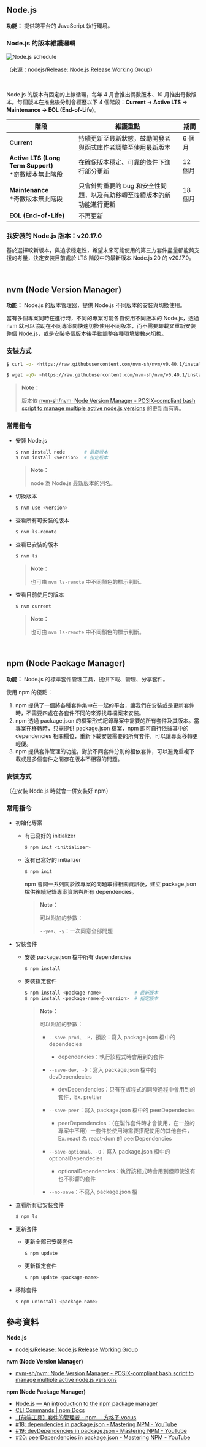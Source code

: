 ## Node.js

**功能：** 提供跨平台的 JavaScript 執行環境。

### Node.js 的版本維護邏輯

<img src="pic/nodejs_schedule.png" alt="Node.js schedule" />

（來源：[nodejs/Release: Node.js Release Working Group](https://github.com/nodejs/Release#readme)）

<br/>

Node.js 的版本有固定的上線循環，每年 4 月會推出偶數版本、10 月推出奇數版本。每個版本在推出後分別會經歷以下 4 個階段：**Current → Active LTS → Maintenance → EOL (End-of-Life)**。

| 階段                                                      | 維護重點                                                                | 期間    |
| --------------------------------------------------------- | ----------------------------------------------------------------------- | ------- |
| **Current**                                               | 持續更新至最新狀態，鼓勵開發者與函式庫作者調整至使用最新版本            | 6 個月  |
| **Active LTS (Long Term Support)**<br/>\*奇數版本無此階段 | 在確保版本穩定、可靠的條件下進行部分更新                                | 12 個月 |
| **Maintenance**<br/>\*奇數版本無此階段                    | 只會針對重要的 bug 和安全性問題，以及有助移轉至後續版本的新功能進行更新 | 18 個月 |
| **EOL (End-of-Life)**                                     | 不再更新                                                                |         |

### 我安裝的 Node.js 版本：v20.17.0

基於選擇較新版本，與追求穩定性，希望未來可能使用的第三方套件盡量都能夠支援的考量，決定安裝目前處於 LTS 階段中的最新版本 Node.js 20 的 v20.17.0。

<br/>

## nvm (Node Version Manager)

**功能：** Node.js 的版本管理器，提供 Node.js 不同版本的安裝與切換使用。

當有多個專案同時在進行時，不同的專案可能各自使用不同版本的 Node.js，透過 nvm 就可以協助在不同專案間快速切換使用不同版本，而不需要卸載又重新安裝整個 Node.js，或是安裝多個版本後手動調整各種環境變數來切換。

### 安裝方式

```bash
$ curl -o- <https://raw.githubusercontent.com/nvm-sh/nvm/v0.40.1/install.sh> | bash
```

```bash
$ wget -qO- <https://raw.githubusercontent.com/nvm-sh/nvm/v0.40.1/install.sh> | bash
```

> **Note：**
>
> 版本依 [nvm-sh/nvm: Node Version Manager - POSIX-compliant bash script to manage multiple active node.js versions](https://github.com/nvm-sh/nvm?tab=readme-ov-file#installing-and-updating) 的更新而有異。

### 常用指令

-   安裝 Node.js
    ```bash
    $ nvm install node       # 最新版本
    $ nvm install <version>  # 指定版本
    ```
    > **Note：**
    >
    > node 為 Node.js 最新版本的別名。
-   切換版本
    ```bash
    $ nvm use <version>
    ```
-   查看所有可安裝的版本
    ```bash
    $ nvm ls-remote
    ```
-   查看已安裝的版本
    ```bash
    $ nvm ls
    ```
    > **Note：**
    >
    > 也可由 `nvm ls-remote` 中不同顏色的標示判斷。
-   查看目前使用的版本
    ```bash
    $ nvm current
    ```
    > **Note：**
    >
    > 也可由 `nvm ls-remote` 中不同顏色的標示判斷。

<br/>

## npm (Node Package Manager)

**功能：** Node.js 的標準套件管理工具，提供下載、管理、分享套件。

使用 npm 的優點：

1. npm 提供了一個將各種套件集中在一起的平台，讓我們在安裝或是更新套件時，不需要四處在各套件不同的來源找尋檔案來安裝。
2. npm 透過 package.json 的檔案形式記錄專案中需要的所有套件及其版本。當專案在移轉時，只需提供 package.json 檔案，npm 即可自行依據其中的 dependencies 相關欄位，重新下載安裝需要的所有套件，可以讓專案移轉更輕便。
3. npm 提供套件管理的功能，對於不同套件分別的相依套件，可以避免重複下載或是多個套件之間存在版本不相容的問題。

### 安裝方式

（在安裝 Node.js 時就會一併安裝好 npm）

### 常用指令

-   初始化專案

    -   有已寫好的 initializer
        ```bash
        $ npm init <initializer>
        ```
    -   沒有已寫好的 initializer
        ```bash
        $ npm init
        ```
        npm 會問一系列關於該專案的問題取得相關資訊後，建立 package.json 檔供後續記錄專案資訊與所有 dependencies。
        > **Note：**
        >
        > 可以附加的參數：
        >
        > `--yes`、`-y`：一次同意全部問題

-   安裝套件
    -   安裝 package.json 檔中所有 dependencies
        ```bash
        $ npm install
        ```
    -   安裝指定套件
        ```bash
        $ npm install <package-name>            # 最新版本
        $ npm install <package-name>@<version>  # 指定版本
        ```
        > **Note：**
        >
        > 可以附加的參數：
        >
        > -   `--save-prod`、`-P`，預設：寫入 package.json 檔中的 dependecies
        >
        >     -   dependencies：執行該程式時會用到的套件
        >
        > -   `--save-dev`、`-D`：寫入 package.json 檔中的 devDependecies
        >
        >     -   devDependencies：只有在該程式的開發過程中會用到的套件，Ex. prettier
        >
        > -   `--save-peer`：寫入 package.json 檔中的 peerDependecies
        >
        >     -   peerDependencies：（在製作套件時才會使用，在一般的專案中不用）一套件於使用時需要搭配使用的其他套件，Ex. react 為 react-dom 的 peerDependencies
        >
        > -   `--save-optional`、`-O`：寫入 package.json 檔中的 optionalDependecies
        >
        >     -   optionalDependencies：執行該程式時會用到但即使沒有也不影響的套件
        >
        > -   `--no-save`：不寫入 package.json 檔
-   查看所有已安裝套件
    ```bash
    $ npm ls
    ```
-   更新套件
    -   更新全部已安裝套件
        ```bash
        $ npm update
        ```
    -   更新指定套件
        ```bash
        $ npm update <package-name>
        ```
-   移除套件
    ```bash
    $ npm uninstall <package-name>
    ```

## 參考資料

**Node.js**

-   [nodejs/Release: Node.js Release Working Group](https://github.com/nodejs/Release#readme)

**nvm (Node Version Manager)**

-   [nvm-sh/nvm: Node Version Manager - POSIX-compliant bash script to manage multiple active node.js versions](https://github.com/nvm-sh/nvm)

**npm (Node Package Manager)**

-   [Node.js — An introduction to the npm package manager](https://nodejs.org/en/learn/getting-started/an-introduction-to-the-npm-package-manager)
-   [CLI Commands | npm Docs](https://docs.npmjs.com/cli/v10/commands)
-   [【前端工具】套件的管理者 - npm ｜方格子 vocus](https://vocus.cc/article/64491d9cfd897800018931c4)
-   [#18: dependencies in package.json - Mastering NPM - YouTube](https://www.youtube.com/watch?v=Sl5cK0if0xY)
-   [#19: devDependencies in package.json - Mastering NPM - YouTube](https://www.youtube.com/watch?v=_urfyYFfyjU)
-   [#20: peerDependencies in package.json - Mastering NPM - YouTube](https://www.youtube.com/watch?v=0l9YLCk0wOo)

